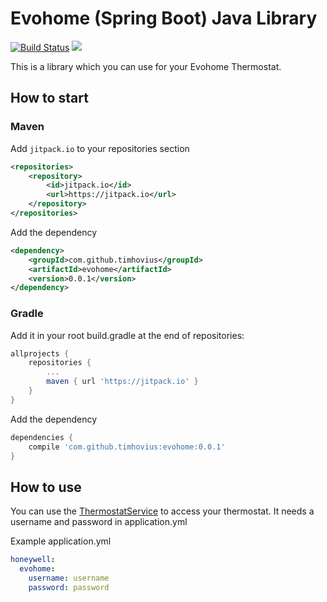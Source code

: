 # Evohome (Spring Boot) Java Library
[![Build Status](https://travis-ci.org/timhovius/evohome.svg?branch=master)](https://travis-ci.org/timhovius/evohome)
[![](https://jitpack.io/v/timhovius/evohome.svg)](https://jitpack.io/#timhovius/evohome)

This is a library which you can use for your Evohome Thermostat.

## How to start

### Maven
Add `jitpack.io` to your repositories section

```xml
<repositories>
    <repository>
        <id>jitpack.io</id>
        <url>https://jitpack.io</url>
    </repository>
</repositories>
```

Add the dependency

```xml
<dependency>
    <groupId>com.github.timhovius</groupId>
    <artifactId>evohome</artifactId>
    <version>0.0.1</version>
</dependency>
```
### Gradle
Add it in your root build.gradle at the end of repositories:

```groovy
allprojects {
    repositories {
        ...
        maven { url 'https://jitpack.io' }
    }
}
```

Add the dependency

```groovy
dependencies {
    compile 'com.github.timhovius:evohome:0.0.1'
}
```

## How to use
You can use the [ThermostatService](src/main/java/com/evohome/thermostat/service/ThermostatService.java)
to access your thermostat. It needs a username and password in application.yml

Example application.yml

```yaml
honeywell:
  evohome:
    username: username
    password: password
```